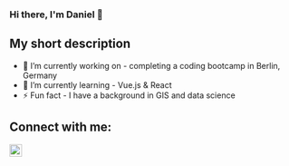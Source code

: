 ### Hi there, I'm Daniel 👋

## My short description
- 🔭 I’m currently working on - completing a coding bootcamp in Berlin, Germany
- 🌱 I’m currently learning - Vue.js & React
- ⚡ Fun fact - I have a background in GIS and data science

## Connect with me:
[<img align="left" alt="codeSTACKr | LinkedIn" width="22px" src="https://cdn.jsdelivr.net/npm/simple-icons@v3/icons/linkedin.svg" />][linkedin]
<br />

[linkedin]: https://www.linkedin.com/in/daniel-streif-aaa6a5154/
